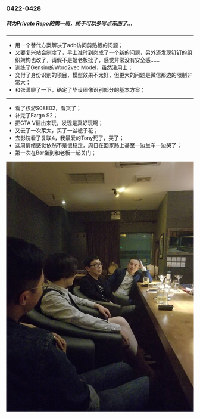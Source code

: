 ### 0422-0428
##### *转为Private Repo的第一周，终于可以多写点东西了...*
---
- 用一个替代方案解决了adb访问剪贴板的问题；
- 又要复兴站会制度了，早上准时到岗成了一个新的问题，另外还发现钉钉的组织架构也改了，请假不是姬老板批了，感觉非常没有安全感……
- 训练了Gensim的Word2vec Model，虽然没用上；
- 交付了身份识别的项目，模型效果不太好，但更大的问题是微信那边的限制非常大；
- 和张潇聊了一下，确定了毕设图像识别部分的基本方案；

---

- 看了权游S08E02，看哭了；
- 补完了Fargo S2；
- 把GTA V翻出来玩，发现是真好玩啊；
- 又去了一次莱太，买了一盆栀子花；
- 去影院看了复联4，我最爱的Tony死了，哭了；
- 这周情绪感觉依然不是很稳定，周日在回家路上甚至一边坐车一边哭了；
- 第一次在Bar坐到和老板一起关门；
<img src="https://github.com/GabrielDrapor/Weekly/blob/p/2019/04/15567972205ccad72474fe5.jpg?raw=true">

